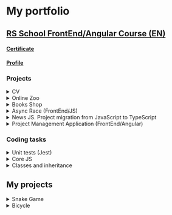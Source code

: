 # My portfolio
## [RS School FrontEnd/Angular Course (EN)](https://rs.school/js-en/)
#### [Certificate](https://app.rs.school/certificate/5bm7utrx)
#### [Profile](https://app.rs.school/cv/be5c7c13-6e84-479d-b995-cedd3a593c22)

### Projects
<details>
<summary>CV</summary>

[Task description](https://github.com/rolling-scopes-school/js-fe-course-en/blob/main/tasks/CV(markdown)/CV(HTML+CSS+Markdown).md)  
[Source code](https://github.com/BayanAlex/rs-cv)  
[Deployment](https://bayanalex.github.io/rs-cv/)
</details>

<details>
<summary>Online Zoo</summary>

[Task description](https://github.com/rolling-scopes-school/js-fe-course-en/blob/main/tasks/online-zoo/online-zoo.md)  
[Source code](https://github.com/BayanAlex/rs-online-zoo)  
[Deployment](https://bayanalex.github.io/rs-online-zoo/)
</details>

<details>
<summary>Books Shop</summary>

[Task description](https://github.com/rolling-scopes-school/js-fe-course-en/blob/main/tasks/online-zoo/online-zoo.md)  
[Source code](https://github.com/rolling-scopes-school/js-fe-course-en/blob/main/tasks/books-shop/books-shop.md)  
[Deployment](https://bayanalex.github.io/rs-books-shop/)
</details>

<details>
<summary>Async Race (FrontEnd/JS)</summary>

[Task description](https://github.com/rolling-scopes-school/js-fe-course-en/blob/main/tasks/async-race/async-race.md)  
[Source code](https://github.com/BayanAlex/rs-async-race)  
[Deployment](https://bayanalex.github.io/rs-async-race/)
</details>

<details>
<summary>News JS. Project migration from JavaScript to TypeScript</summary>

[Task description](https://github.com/rolling-scopes-school/js-fe-course-en/blob/main/tasks/typescript/typescript.md)  
[Source code](https://github.com/BayanAlex/rs-news-js-to-ts)  
Project must be run on a localhost, since API CORS is disabled in a free version.
</details>

<details>
<summary>Project Management Application (FrontEnd/Angular)</summary>

[Task description](https://github.com/rolling-scopes-school/js-fe-course-en/blob/main/tasks/angular/project-management-system.md)  
[Source code](https://github.com/BayanAlex/rs-pma-angular)  
[Deployment](https://cyberalex-pma.netlify.app/)
</details>

### Coding tasks
<details>
<summary>Unit tests (Jest)</summary>

[Task description](https://github.com/rolling-scopes-school/js-fe-course-en/blob/main/tasks/unit-tests/unit-tests.md)  
[Source code](https://github.com/BayanAlex/rs-unit-tests)
</details>

<details>
<summary>Core JS</summary>

[Task description](https://github.com/rolling-scopes-school/js-fe-course-en/blob/main/tasks/core-js-101/core-js-101.md)  
[Source code](https://github.com/BayanAlex/rs-unit-tests)
</details>

<details>
<summary>Classes and inheritance</summary>

[Task description](https://github.com/rolling-scopes-school/js-fe-course-en/blob/main/tasks/classes-inheritance/classes-inheritance.md)  
[Source code](https://github.com/BayanAlex/rs-classes-inheritance)
</details>

## My projects
<details>
<summary>Snake Game</summary>

<i>My first JavaScript project.</i>
It is my version of the famous Snake Game. Made using HTML/SCSS/JS + adaptive.  
[Source code](https://gitlab.com/cyberalex/snake)  
[Deployment](https://cyberalex.gitlab.io/snake/)
</details>

<details>
<summary>Bicycle</summary>

Adaptive markup of a landing from a PSD.  
[Source code](https://gitlab.com/cyberalex/bicycle)  
[Deployment](https://cyberalex.gitlab.io/bicycle)

</details>